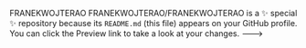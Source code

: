 FRANEKWOJTERAO
FRANEKWOJTERAO/FRANEKWOJTERAO is a ✨ special ✨ repository because its `README.md` (this file) appears on your GitHub profile.
You can click the Preview link to take a look at your changes.
--->
